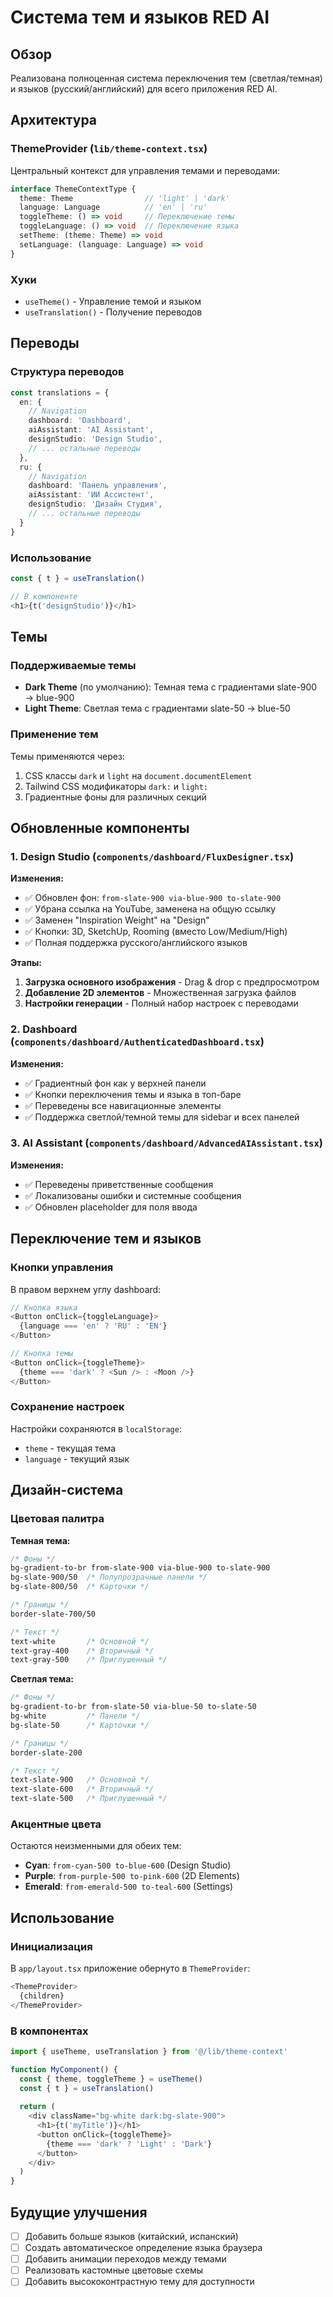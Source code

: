 # Система тем и языков RED AI

## Обзор

Реализована полноценная система переключения тем (светлая/темная) и языков (русский/английский) для всего приложения RED AI.

## Архитектура

### ThemeProvider (`lib/theme-context.tsx`)

Центральный контекст для управления темами и переводами:

```typescript
interface ThemeContextType {
  theme: Theme                // 'light' | 'dark'
  language: Language          // 'en' | 'ru'
  toggleTheme: () => void     // Переключение темы
  toggleLanguage: () => void  // Переключение языка
  setTheme: (theme: Theme) => void
  setLanguage: (language: Language) => void
}
```

### Хуки

- `useTheme()` - Управление темой и языком
- `useTranslation()` - Получение переводов

## Переводы

### Структура переводов

```typescript
const translations = {
  en: {
    // Navigation
    dashboard: 'Dashboard',
    aiAssistant: 'AI Assistant',
    designStudio: 'Design Studio',
    // ... остальные переводы
  },
  ru: {
    // Navigation  
    dashboard: 'Панель управления',
    aiAssistant: 'ИИ Ассистент',
    designStudio: 'Дизайн Студия',
    // ... остальные переводы
  }
}
```

### Использование

```typescript
const { t } = useTranslation()

// В компоненте
<h1>{t('designStudio')}</h1>
```

## Темы

### Поддерживаемые темы

- **Dark Theme** (по умолчанию): Темная тема с градиентами slate-900 → blue-900
- **Light Theme**: Светлая тема с градиентами slate-50 → blue-50

### Применение тем

Темы применяются через:
1. CSS классы `dark` и `light` на `document.documentElement`
2. Tailwind CSS модификаторы `dark:` и `light:`
3. Градиентные фоны для различных секций

## Обновленные компоненты

### 1. Design Studio (`components/dashboard/FluxDesigner.tsx`)

**Изменения:**
- ✅ Обновлен фон: `from-slate-900 via-blue-900 to-slate-900`
- ✅ Убрана ссылка на YouTube, заменена на общую ссылку
- ✅ Заменен "Inspiration Weight" на "Design"
- ✅ Кнопки: 3D, SketchUp, Rooming (вместо Low/Medium/High)
- ✅ Полная поддержка русского/английского языков

**Этапы:**
1. **Загрузка основного изображения** - Drag & drop с предпросмотром
2. **Добавление 2D элементов** - Множественная загрузка файлов  
3. **Настройки генерации** - Полный набор настроек с переводами

### 2. Dashboard (`components/dashboard/AuthenticatedDashboard.tsx`)

**Изменения:**
- ✅ Градиентный фон как у верхней панели
- ✅ Кнопки переключения темы и языка в топ-баре
- ✅ Переведены все навигационные элементы
- ✅ Поддержка светлой/темной темы для sidebar и всех панелей

### 3. AI Assistant (`components/dashboard/AdvancedAIAssistant.tsx`)

**Изменения:**
- ✅ Переведены приветственные сообщения
- ✅ Локализованы ошибки и системные сообщения
- ✅ Обновлен placeholder для поля ввода

## Переключение тем и языков

### Кнопки управления

В правом верхнем углу dashboard:

```typescript
// Кнопка языка
<Button onClick={toggleLanguage}>
  {language === 'en' ? 'RU' : 'EN'}
</Button>

// Кнопка темы  
<Button onClick={toggleTheme}>
  {theme === 'dark' ? <Sun /> : <Moon />}
</Button>
```

### Сохранение настроек

Настройки сохраняются в `localStorage`:
- `theme` - текущая тема
- `language` - текущий язык

## Дизайн-система

### Цветовая палитра

**Темная тема:**
```css
/* Фоны */
bg-gradient-to-br from-slate-900 via-blue-900 to-slate-900
bg-slate-900/50  /* Полупрозрачные панели */
bg-slate-800/50  /* Карточки */

/* Границы */
border-slate-700/50

/* Текст */
text-white       /* Основной */
text-gray-400    /* Вторичный */
text-gray-500    /* Приглушенный */
```

**Светлая тема:**
```css
/* Фоны */
bg-gradient-to-br from-slate-50 via-blue-50 to-slate-50
bg-white         /* Панели */
bg-slate-50      /* Карточки */

/* Границы */
border-slate-200

/* Текст */
text-slate-900   /* Основной */
text-slate-600   /* Вторичный */
text-slate-500   /* Приглушенный */
```

### Акцентные цвета

Остаются неизменными для обеих тем:
- **Cyan**: `from-cyan-500 to-blue-600` (Design Studio)
- **Purple**: `from-purple-500 to-pink-600` (2D Elements)  
- **Emerald**: `from-emerald-500 to-teal-600` (Settings)

## Использование

### Инициализация

В `app/layout.tsx` приложение обернуто в `ThemeProvider`:

```typescript
<ThemeProvider>
  {children}
</ThemeProvider>
```

### В компонентах

```typescript
import { useTheme, useTranslation } from '@/lib/theme-context'

function MyComponent() {
  const { theme, toggleTheme } = useTheme()
  const { t } = useTranslation()
  
  return (
    <div className="bg-white dark:bg-slate-900">
      <h1>{t('myTitle')}</h1>
      <button onClick={toggleTheme}>
        {theme === 'dark' ? 'Light' : 'Dark'}
      </button>
    </div>
  )
}
```

## Будущие улучшения

- [ ] Добавить больше языков (китайский, испанский)
- [ ] Создать автоматическое определение языка браузера
- [ ] Добавить анимации переходов между темами
- [ ] Реализовать кастомные цветовые схемы
- [ ] Добавить высококонтрастную тему для доступности 